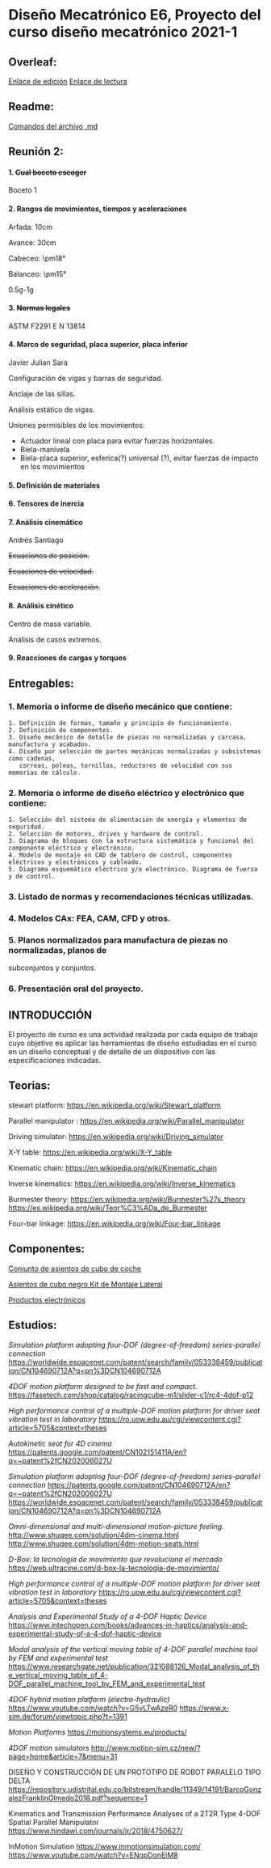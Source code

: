 # Diseño Mecatrónico E6, Proyecto del curso diseño mecatrónico 2021-1


## Overleaf:
  [Enlace de edición](https://www.overleaf.com/3732664814scxfrpwvcdny)
  [Enlace de lectura](https://www.overleaf.com/read/pxsyhxwprwfc)

## Readme:

[Comandos del archivo .md](https://github.com/adam-p/markdown-here/wiki/Markdown-Cheatsheet)

## Reunión 2:

#### 1. ~~Cual boceto escoger~~

  Boceto 1  

#### 2. Rangos de movimientos, tiempos y aceleraciones

  Arfada: 10cm

  Avance: 30cm

  Cabeceo: \pm18°

  Balanceo: \pm15°

  0.5g-1g


#### 3. ~~Normas legales~~

ASTM F2291
E N 13814

#### 4. Marco de seguridad, placa superior, placa inferior

Javier Julian Sara

Configuración de vigas y barras de seguridad.

Anclaje de las sillas.

Análisis estático de vigas.

Uniones permisibles de los movimientos:

* Actuador lineal con placa para evitar fuerzas horizontales.
* Biela-manivela
* Biela-placa superior, esferica(?) universal (?), evitar fuerzas de impacto en los movimientos


#### 5. Definición de materiales



#### 6. Tensores de inercia


#### 7. Análisis cinemático

Andrés Santiago

~~Ecuaciones de posición.~~

~~Ecuaciones de velocidad.~~

~~Ecuaciones de aceleración.~~


#### 8. Análisis cinético

Centro de masa variable.

Análisis de casos extremos.


#### 9. Reacciones de cargas y torques

## Entregables:

### 1. Memoria o informe de diseño mecánico que contiene:
    1. Definición de formas, tamaño y principio de funcionamiento.
    2. Definición de componentes.
    3. Diseño mecánico de detalle de piezas no normalizadas y carcasa, manufactura y acabados. 
    4. Diseño por selección de partes mecánicas normalizadas y subsistemas como cadenas, 
       correas, poleas, tornillos, reductores de velocidad con sus memorias de cálculo.
### 2. Memoria o informe de diseño eléctrico y electrónico que contiene:
    1. Selección del sistema de alimentación de energía y elementos de seguridad.
    2. Selección de motores, drives y hardware de control.
    3. Diagrama de bloques con la estructura sistemática y funcional del componente eléctrico y electrónico.
    4. Modelo de montaje en CAD de tablero de control, componentes eléctricos y electrónicos y cableado.
    5. Diagrama esquemático eléctrico y/o electrónico. Diagrama de fuerza y de control.

### 3. Listado de normas y recomendaciones técnicas utilizadas.
### 4. Modelos CAx: FEA, CAM, CFD y otros.
### 5. Planos normalizados para manufactura de piezas no normalizadas, planos de
subconjuntos y conjuntos.
### 6. Presentación oral del proyecto.


##  INTRODUCCIÓN
El proyecto de curso es una actividad realizada por cada equipo de trabajo cuyo objetivo es aplicar las herramientas de diseño estudiadas en el curso en un diseño conceptual
y de detalle de un dispositivo con las especificaciones indicadas.



## Teorias:
stewart platform: https://en.wikipedia.org/wiki/Stewart_platform 

Parallel manipulator : https://en.wikipedia.org/wiki/Parallel_manipulator 

Driving simulator: https://en.wikipedia.org/wiki/Driving_simulator

X-Y table: https://en.wikipedia.org/wiki/X-Y_table

Kinematic chain: https://en.wikipedia.org/wiki/Kinematic_chain 

Inverse kinematics: https://en.wikipedia.org/wiki/Inverse_kinematics 

Burmester theory: https://en.wikipedia.org/wiki/Burmester%27s_theory  
https://es.wikipedia.org/wiki/Teor%C3%ADa_de_Burmester 

Four-bar linkage: https://en.wikipedia.org/wiki/Four-bar_linkage 

## Componentes:

[Conjunto de asientos de cubo de coche](https://www.ebay.com/itm/Wingback-Sports-Car-Bucket-Seats-Set-Los-Angeles-Black-Fabric-VW-Audi-Seat-Skoda/164374772536?hash=item26457ffb38:g:xzgAAOSwGLZgMkCS)

[Asientos de cubo negro Kit de Montaje Lateral](https://www.ebay.com/itm/Black-Bucket-Seats-Side-Mounted-Kit-for-OMP-Cobra-Sabelt-Corbeau-new/333565735586?_trkparms=aid%3D1110006%26algo%3DHOMESPLICE.SIM%26ao%3D1%26asc%3D231488%26meid%3D56d038eb639b4b05b5cb4aaa3658f517%26pid%3D101195%26rk%3D6%26rkt%3D12%26mehot%3Dpf%26sd%3D164374772536%26itm%3D333565735586%26pmt%3D1%26noa%3D0%26pg%3D2047675%26algv%3DSimplAMLv9PairwiseUnbiasedWebDarwoV3%26brand%3DUnbranded&_trksid=p2047675.c101195.m1851)

[Productos electrónicos](https://www.robotdigg.com/product/949/Electric-Servo-Cylinder-3DOF-or-6DOF-Motion-Platform-Simulator)

## Estudios:

_Simulation platform adopting four-DOF (degree-of-freedom) series-parallel connection_
https://worldwide.espacenet.com/patent/search/family/053338459/publication/CN104690712A?q=pn%3DCN104690712A
 
_4DOF motion platform designed to be fast and compact._
https://fasetech.com/shop/catalog/racingcube-m1/slider-c1/rc4-4dof-p12

_High performance control of a multiple-DOF motion platform for driver seat vibration test in laboratory_
https://ro.uow.edu.au/cgi/viewcontent.cgi?article=5705&context=theses 

_Autokinetic seat for 4D cinema_
https://patents.google.com/patent/CN102151411A/en?q=~patent%2fCN202006027U


_Simulation platform adopting four-DOF (degree-of-freedom) series-parallel connection_
https://patents.google.com/patent/CN104690712A/en?q=~patent%2fCN202006027U
https://worldwide.espacenet.com/patent/search/family/053338459/publication/CN104690712A?q=pn%3DCN104690712A 

_Omni-dimensional and multi-dimensional motion-picture feeling._
http://www.shuqee.com/solution/4dm-cinema.html
http://www.shuqee.com/solution/4dm-motion-seats.html 

_D-Box: la tecnología de movimiento que revoluciona el mercado_
https://web.ultracine.com/d-box-la-tecnologia-de-movimiento/

_High performance control of a multiple-DOF motion platform for driver seat vibration test in laboratory_
https://ro.uow.edu.au/cgi/viewcontent.cgi?article=5705&context=theses 

_Analysis and Experimental Study of a 4-DOF Haptic Device_
https://www.intechopen.com/books/advances-in-haptics/analysis-and-experimental-study-of-a-4-dof-haptic-device 

_Modal analysis of the vertical moving table of 4-DOF parallel machine tool by FEM and experimental test_
https://www.researchgate.net/publication/321088126_Modal_analysis_of_the_vertical_moving_table_of_4-DOF_parallel_machine_tool_by_FEM_and_experimental_test 


_4DOF hybrid motion platform (electro-hydraulic)_
https://www.youtube.com/watch?v=G5vLTwAzeR0 
https://www.x-sim.de/forum/viewtopic.php?t=1391

_Motion Platforms_
https://motionsystems.eu/products/ 


_4DOF motion simulators_
http://www.motion-sim.cz/new/?page=home&article=7&menu=31

DISEÑO Y CONSTRUCCIÓN DE UN PROTOTIPO DE ROBOT PARALELO TIPO DELTA
https://repository.udistrital.edu.co/bitstream/handle/11349/14191/BarcoGonzalezFranklinOlmedo2018.pdf?sequence=1

Kinematics and Transmission Performance Analyses of a 2T2R Type 4-DOF Spatial Parallel Manipulator
https://www.hindawi.com/journals/jr/2018/4750627/

InMotion Simulation
https://www.inmotionsimulation.com/
https://www.youtube.com/watch?v=ENqpDonEiM8



